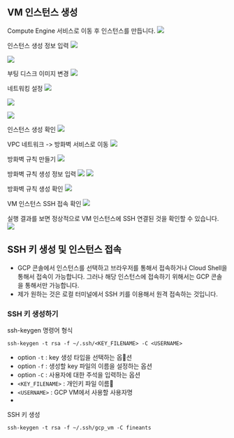 
## VM 인스턴스 생성
Compute Engine 서비스로 이동 후 인스턴스를 만듭니다.
![](BE/메뉴얼/GCP/refImg/Pasted%20image%2020250829134751.png)

인스턴스 생성 정보 입력
![](BE/메뉴얼/GCP/refImg/Pasted%20image%2020250829134652.png)

![](BE/메뉴얼/GCP/refImg/Pasted%20image%2020250829135031.png)

부팅 디스크 이미지 변경
![](BE/메뉴얼/GCP/refImg/Pasted%20image%2020250829140226.png)

네트워킹 설정
![](BE/메뉴얼/GCP/refImg/Pasted%20image%2020250829140347.png)

![](BE/메뉴얼/GCP/refImg/Pasted%20image%2020250829140445.png)

![](BE/메뉴얼/GCP/refImg/Pasted%20image%2020250829140452.png)

인스턴스 생성 확인
![](BE/메뉴얼/GCP/refImg/Pasted%20image%2020250829140826.png)

VPC 네트워크 -> 방화벽 서비스로 이동
![](BE/메뉴얼/GCP/refImg/Pasted%20image%2020250829141836.png)

방화벽 규칙 만들기
![](BE/메뉴얼/GCP/refImg/Pasted%20image%2020250829141915.png)

방화벽 규칙 생성 정보 입력
![](BE/메뉴얼/GCP/refImg/Pasted%20image%2020250829142508.png)
![](BE/메뉴얼/GCP/refImg/Pasted%20image%2020250829142528.png)

방화벽 규칙 생성 확인
![](BE/메뉴얼/GCP/refImg/Pasted%20image%2020250829142558.png)

VM 인스턴스 SSH 접속 확인
![](BE/메뉴얼/GCP/refImg/Pasted%20image%2020250829142805.png)

실행 결과를 보면 정상적으로 VM 인스턴스에 SSH 연결된 것을 확인할 수 있습니다.
![](BE/메뉴얼/GCP/refImg/Pasted%20image%2020250829142838.png)

## SSH 키 생성 및 인스턴스 접속
- GCP 콘솔에서 인스턴스를 선택하고 브라우저를 통해서 접속하거나 Cloud Shell을 통해서 접속이 가능합니다. 그러나 해당 인스턴스에 접속하기 위해서는 GCP 콘솔을 통해서만 가능합니다.
- 제가 원하는 것은 로컬 터미널에서 SSH 키를 이용해서 원격 접속하는 것입니다.

### SSH 키 생성하기
ssh-keygen 명령어 형식
```shell
ssh-keygen -t rsa -f ~/.ssh/<KEY_FILENAME> -C <USERNAME>
```
- option `-t` : key 생성 타입을 선택하는 옵션
- option `-f` : 생성할 key 파일의 이름을 설정하는 옵션
- option `-C` : 사용자에 대한 주석을 입력하는 옵션
- `<KEY_FILENAME>` : 개인키 파일 이름
- `<USERNAME>` : GCP VM에서 사용할 사용자명
- 

SSH 키 생성
```shell
ssh-keygen -t rsa -f ~/.ssh/gcp_vm -C fineants
```

